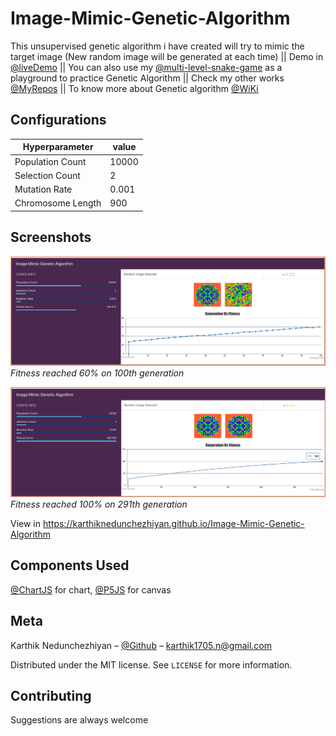 # Image-Mimic-Genetic-Algorithm
This unsupervised genetic algorithm i have created will try to mimic the target image (New random image will be generated at each time) || Demo in [@liveDemo](https://karthiknedunchezhiyan.github.io/Image-Mimic-Genetic-Algorithm) || You can also use my [@multi-level-snake-game](https://github.com/KarthikNedunchezhiyan/MultiLevel-Snake-Game) as a playground to practice Genetic Algorithm || Check my other works [@MyRepos](https://github.com/KarthikNedunchezhiyan) || To know more about Genetic algorithm [@WiKi](https://en.wikipedia.org/wiki/Genetic_algorithm)

## Configurations

Hyperparameter | value
--- | ---
Population Count | 10000
Selection Count | 2
Mutation Rate | 0.001
Chromosome Length | 900

## Screenshots

<p>
    <img src="src/images/screenshot-gen-100.png">
    <em>Fitness reached 60% on 100th generation</em>
</p>
<p>
    <img src="src/images/screenshot-gen-291-final.png">
    <em>Fitness reached 100% on 291th generation</em>
</p>
  
View in https://karthiknedunchezhiyan.github.io/Image-Mimic-Genetic-Algorithm

## Components Used

[@ChartJS](https://www.chartjs.org/) for chart, [@P5JS](https://p5js.org/) for canvas

## Meta

Karthik Nedunchezhiyan – [@Github](https://github.com/KarthikNedunchezhiyan) – karthik1705.n@gmail.com

Distributed under the MIT license. See ``LICENSE`` for more information.

## Contributing

Suggestions are always welcome
